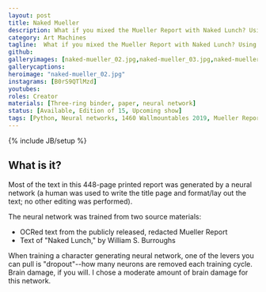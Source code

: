 ```yaml
---
layout: post
title: Naked Mueller
description: What if you mixed the Mueller Report with Naked Lunch? Using a neural network, we can find out.
category: Art Machines
tagline:  What if you mixed the Mueller Report with Naked Lunch? Using a neural network, we can find out.
github:
galleryimages: [naked-mueller_02.jpg,naked-mueller_03.jpg,naked-mueller_04.jpg,naked-mueller_05.jpg,naked-mueller_01.jpg]
gallerycaptions:
heroimage: "naked-mueller_02.jpg"
instagrams: [B0rS9QTlMzd]
youtubes:
roles: Creator
materials: [Three-ring binder, paper, neural network]
status: [Available, Edition of 15, Upcoming show]
tags: [Python, Neural networks, 1460 Wallmountables 2019, Mueller Report, DEEP FAKE]
---
```

{% include JB/setup %}

## What is it?

Most of the text in this 448-page printed report was generated by a neural network (a human was used to write the title page and format/lay out the text; no other editing was performed).

The neural network was trained from two source materials:

- OCRed text from the publicly released, redacted Mueller Report
- Text of "Naked Lunch," by William S. Burroughs

When training a character generating neural network, one of the levers you can pull is "dropout"--how many neurons are removed each training cycle. Brain damage, if you will. I chose a moderate amount of brain damage for this network.
